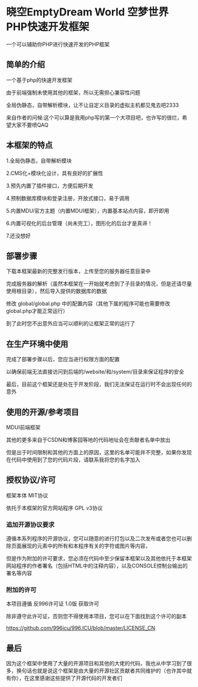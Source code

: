 # 晓空EmptyDream World 空梦世界 PHP快速开发框架

一个可以辅助你PHP进行快速开发的PHP框架

## 简单的介绍

一个基于php的快速开发框架

由于前端强制未使用其他的框架，所以无需担心兼容性问题

全局伪静态，自带解析模块，让不让自定义目录的虚拟主机都见鬼去吧2333



来自作者的问候:这个可以算是我用php写的第一个大项目吧，也许写的很烂，希望大家不要喷QAQ

## 本框架的特点

1.全局伪静态，自带解析模块

2.CMS化+模块化设计，具有良好的扩展性

3.预先内置了插件接口，方便后期开发

4.预制数据库模块和登录注册，开放式接口，易于调用

5.内置MDUi官方主题（内置MDUI框架），内置基本站点内容，即开即用

6.内置可视化的后台管理（尚未完工），图形化的后台才是真谛！

7.还没想好

## 部署步骤

下载本框架最新的完整发行版本，上传至您的服务器任意目录中

完成服务器的解析（虽然本框架在一开始就考虑到了子目录的情况，但是还请尽量使用根目录），然后导入提供的数据库的数据

修改 global/global.php 中的配置内容（其他下属的程序可能也需要修改global.php才能正常运行）

到了此时您不出意外应当可以顺利的让框架正常的运行了

## 在生产环境中使用

完成了部署步骤以后，您应当进行权限方面的配置

以确保前端无法直接访问到后端的/website/和/system/目录来保证程序的安全

最后，目前这个框架还是处在于开发阶段，我们无法保证在运行时不会出现任何的意外

## 使用的开源/参考项目

MDUI前端框架

其他的更多来自于CSDN和博客园等地的代码地址会在贡献者名单中放出

但是出于时间限制和其他的方面上的原因，这里的名单可能并不完整，如果你发现在代码中使用到了您的代码片段，请联系我将您的名字加入

## 授权协议/许可

框架本体 MIT协议

依托于本框架的官方网站程序 GPL v3协议

### 追加开源协议要求

遵循本系列程序的开源协议，您可以随意的进行打包以及二次发布或者您也可以删除页面展现的元素中的所有和本程序有关的字符或图片等内容，

但是作为附加的许可要求，您必须在代码中至少保留本框架以及其他依托于本框架网站程序的作者署名（包括HTML中的注释内容），以及CONSOLE控制台输出的署名等内容

### 附加的许可

本项目遵循 反996许可证 1.0版 获取许可

除非遵守此许可证，否则您不得使用本项目，您可以在下面找到这个许可的副本

https://github.com/996icu/996.ICU/blob/master/LICENSE_CN

## 最后

因为这个框架中使用了大量的开源项目和其他的大佬的代码，我也从中学习到了很多，换句话也就是说这个框架是由大量的开源社区贡献者共同维护的（也许其中就有你），在这里感谢这些提供了开源代码的开发者们
